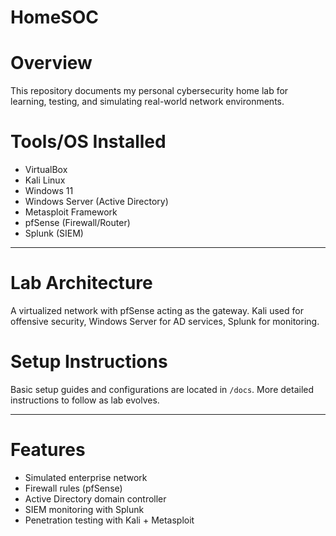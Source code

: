 # HomeSOC

# Overview
This repository documents my personal cybersecurity home lab for learning, testing, and simulating real-world network environments.

# Tools/OS Installed
- VirtualBox
- Kali Linux
- Windows 11
- Windows Server (Active Directory)
- Metasploit Framework
- pfSense (Firewall/Router)
- Splunk (SIEM)

---

# Lab Architecture
A virtualized network with pfSense acting as the gateway. Kali used for offensive security, Windows Server for AD services, Splunk for monitoring.

# Setup Instructions
Basic setup guides and configurations are located in `/docs`. More detailed instructions to follow as lab evolves.

---

# Features
- Simulated enterprise network
- Firewall rules (pfSense)
- Active Directory domain controller
- SIEM monitoring with Splunk
- Penetration testing with Kali + Metasploit


